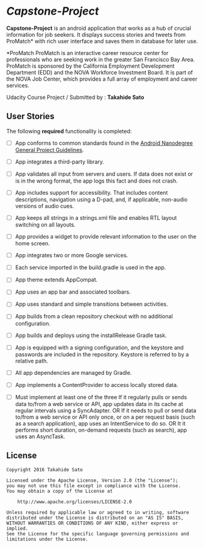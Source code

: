 # *Capstone-Project*

**Capstone-Project** is an android application that works as a hub of crucial information for job seekers. 
It displays success stories and tweets from ProMatch* with rich user interface and saves them in database for later use.

*ProMatch
ProMatch is an interactive career resource center for professionals who are seeking work in the greater San Francisco Bay Area. 
ProMatch is sponsored by the California Employment Development Department (EDD) and the NOVA Workforce Investment Board. 
It is part of the NOVA Job Center, which provides a full array of employment and career services.

Udacity Course Project / Submitted by : **Takahide Sato**

## User Stories

The following **required** functionality is completed:

* [ ] App conforms to common standards found in the [Android Nanodegree General Project Guidelines](http://udacity.github.io/android-nanodegree-guidelines/core.html).
* [ ] App integrates a third-party library.
* [ ] App validates all input from servers and users. If data does not exist or is in the wrong format, the app logs this fact and does not crash.
* [ ] App includes support for accessibility. That includes content descriptions, navigation using a D-pad, and, if applicable, non-audio versions of audio cues.
* [ ] App keeps all strings in a strings.xml file and enables RTL layout switching on all layouts.
* [ ] App provides a widget to provide relevant information to the user on the home screen.
* [ ] App integrates two or more Google services.
* [ ] Each service imported in the build.gradle is used in the app.
* [ ] App theme extends AppCompat.
* [ ] App uses an app bar and associated toolbars.
* [ ] App uses standard and simple transitions between activities.
* [ ] App builds from a clean repository checkout with no additional configuration.
* [ ] App builds and deploys using the installRelease Gradle task.
* [ ] App is equipped with a signing configuration, and the keystore and passwords are included in the repository. Keystore is referred to by a relative path.
* [ ] All app dependencies are managed by Gradle.
* [ ] App implements a ContentProvider to access locally stored data.
* [ ] Must implement at least one of the three
If it regularly pulls or sends data to/from a web service or API, app updates data in its cache at regular intervals using a SyncAdapter.
OR
If it needs to pull or send data to/from a web service or API only once, or on a per request basis (such as a search application), app uses an IntentService to do so.
OR
It it performs short duration, on-demand requests (such as search), app uses an AsyncTask.


## License

    Copyright 2016 Takahide Sato

    Licensed under the Apache License, Version 2.0 (the "License");
    you may not use this file except in compliance with the License.
    You may obtain a copy of the License at

        http://www.apache.org/licenses/LICENSE-2.0

    Unless required by applicable law or agreed to in writing, software
    distributed under the License is distributed on an "AS IS" BASIS,
    WITHOUT WARRANTIES OR CONDITIONS OF ANY KIND, either express or implied.
    See the License for the specific language governing permissions and
    limitations under the License.
